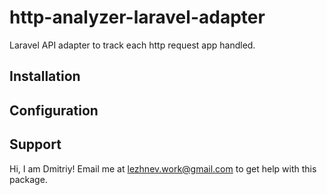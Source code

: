 # http-analyzer-laravel-adapter
Laravel API adapter to track each http request app handled.

## Installation

## Configuration

## Support
Hi, I am Dmitriy!
Email me at lezhnev.work@gmail.com to get help with this package. 